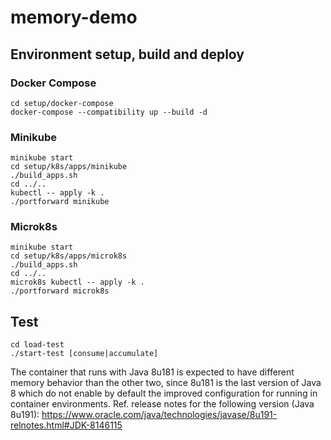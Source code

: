# memory-demo

## Environment setup, build and deploy
### Docker Compose
```
cd setup/docker-compose
docker-compose --compatibility up --build -d
```
### Minikube
```
minikube start
cd setup/k8s/apps/minikube
./build_apps.sh
cd ../..
kubectl -- apply -k .
./portforward minikube
```

### Microk8s
```
minikube start
cd setup/k8s/apps/microk8s
./build_apps.sh
cd ../..
microk8s kubectl -- apply -k .
./portforward microk8s
```

## Test
```
cd load-test
./start-test [consume|accumulate]
```
The container that runs with Java 8u181 is expected to have different memory behavior than the other two,
since 8u181 is the last version of Java 8 which do not enable by default the improved configuration for running in 
container environments. Ref. release notes for the following version (Java 8u191): 
https://www.oracle.com/java/technologies/javase/8u191-relnotes.html#JDK-8146115
